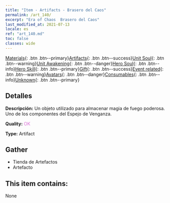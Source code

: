 ```yaml
---
title: "Item - Artifacts - Brasero del Caos"
permalink: /art_140/
excerpt: "Era of Chaos  Brasero del Caos"
last_modified_at: 2021-07-13
locale: es
ref: "art_140.md"
toc: false
classes: wide
---
```

 [Materials](/ItemsES/){: .btn .btn--primary}[Artifacts](/ItemsES/Artifacts/){: .btn .btn--success}[Unit Soul](/ItemsES/UnitSoul/){: .btn .btn--warning}[Unit Awakening](/ItemsES/UnitAwakening/){: .btn .btn--danger}[Hero Soul](/ItemsES/HeroSoul/){: .btn .btn--info}[Hero Skill](/ItemsES/HeroSkill/){: .btn .btn--primary}[Gift](/ItemsES/Gift/){: .btn .btn--success}[Event related](/ItemsES/Events/){: .btn .btn--warning}[Avatars](/ItemsES/Avatars/){: .btn .btn--danger}[Consumables](/ItemsES/Consumables/){: .btn .btn--info}[Unknown](/ItemsES/Unknown/){: .btn .btn--primary}

## Detalles
 **Descripción:** Un objeto utilizado para almacenar magia de fuego poderosa. Uno de los componentes del Espejo de Venganza.

 **Quality:** <span style="color: #DA70D6">OK</span>

 **Type:** Artifact

## Gather

*    Tienda de Artefactos 
*    Artefacto 

## This item contains:

  None

